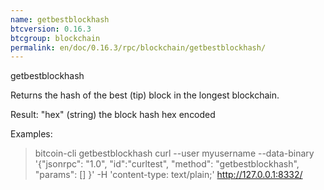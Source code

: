 ```yaml
---
name: getbestblockhash
btcversion: 0.16.3
btcgroup: blockchain
permalink: en/doc/0.16.3/rpc/blockchain/getbestblockhash/
---
```


getbestblockhash

Returns the hash of the best (tip) block in the longest blockchain.

Result:
"hex"      (string) the block hash hex encoded

Examples:
> bitcoin-cli getbestblockhash 
> curl --user myusername --data-binary '{"jsonrpc": "1.0", "id":"curltest", "method": "getbestblockhash", "params": [] }' -H 'content-type: text/plain;' http://127.0.0.1:8332/


